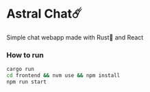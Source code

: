 # Astral Chat☄️

Simple chat webapp made with Rust🦀 and React

### How to run

```bash
cargo run
cd frontend && nvm use && npm install
npm run start
```
